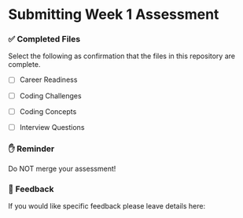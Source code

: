 # Submitting Week 1 Assessment

### ✅ Completed Files

Select the following as confirmation that the files in this repository are complete.

- [ ] Career Readiness
- [ ] Coding Challenges
- [ ] Coding Concepts
- [ ] Interview Questions


### ✋ Reminder

Do NOT merge your assessment!

### 📝 Feedback

If you would like specific feedback please leave details here:
